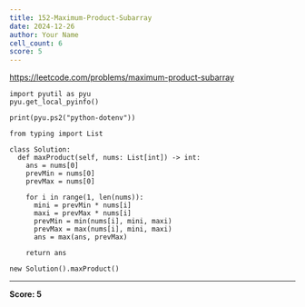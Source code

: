 ```yaml
---
title: 152-Maximum-Product-Subarray
date: 2024-12-26
author: Your Name
cell_count: 6
score: 5
---
```


https://leetcode.com/problems/maximum-product-subarray


```
import pyutil as pyu
pyu.get_local_pyinfo()
```


```
print(pyu.ps2("python-dotenv"))
```


```
from typing import List
```


```
class Solution:
  def maxProduct(self, nums: List[int]) -> int:
    ans = nums[0]
    prevMin = nums[0]
    prevMax = nums[0]

    for i in range(1, len(nums)):
      mini = prevMin * nums[i]
      maxi = prevMax * nums[i]
      prevMin = min(nums[i], mini, maxi)
      prevMax = max(nums[i], mini, maxi)
      ans = max(ans, prevMax)

    return ans
```


```
new Solution().maxProduct()
```


---
**Score: 5**